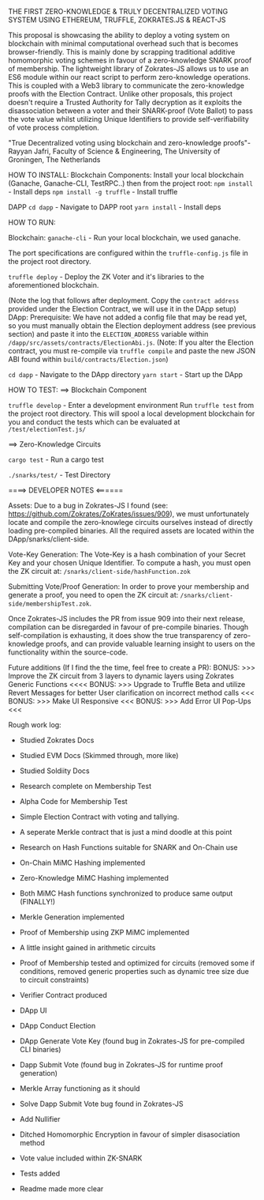 THE FIRST ZERO-KNOWLEDGE & TRULY DECENTRALIZED VOTING SYSTEM USING ETHEREUM, TRUFFLE, ZOKRATES.JS & REACT-JS 

This proposal is showcasing the ability to deploy a voting system on blockchain with minimal computational overhead such that is becomes browser-friendly. This is mainly done by scrapping traditional additive homomorphic voting schemes in favour of a zero-knowledge SNARK
proof of membership. The lightweight library of Zokrates-JS allows us to use an ES6 module within our react script to perform zero-knowledge operations. This is coupled with a Web3 library to communicate the zero-knowledge proofs with the Election Contract. Unlike other proposals, this project doesn't require a Trusted Authority for Tally decryption as it exploits the disassociation between a voter and their SNARK-proof (Vote Ballot) to pass the vote value whilst utilizing Unique Identifiers to provide self-verifiability of vote process completion. 

"True Decentralized voting using blockchain and zero-knowledge proofs"- Rayyan Jafri, Faculty of Science & Engineering, The University of Groningen, The Netherlands

HOW TO INSTALL:
Blockchain Components:
Install your local blockchain (Ganache, Ganache-CLI, TestRPC..) then
from the project root: 
`npm install` - Install deps 
`npm install -g truffle` - Install truffle

DAPP
`cd dapp` - Navigate to DAPP root
`yarn install` - Install deps


HOW TO RUN:

Blockchain:
`ganache-cli` - Run your local blockchain, we used ganache. 

The port specifications are configured within the `truffle-config.js` file in the project root directory. 

`truffle deploy` - Deploy the ZK Voter and it's libraries to the aforementioned blockchain.

(Note the log that follows after deployment. Copy the `contract address` provided under the Election Contract, we will use it in the DApp setup)
DApp:
Prerequisite: We have not added a config file that may be read yet, so you must manually obtain the Election deployment address (see previous section) and paste it into the `ELECTION_ADDRESS` variable within `/dapp/src/assets/contracts/ElectionAbi.js`. (Note: If you alter the Election contract, you must re-compile via `truffle compile` and paste the new JSON ABI found within `build/contracts/Election.json`)


`cd dapp` - Navigate to the DApp directory
`yarn start` - Start up the DApp

HOW TO TEST:
==> Blockchain Component

`truffle develop` - Enter a development environment 
Run `truffle test` from the project root directory. This will spool a local development blockchain for you and conduct the tests which can be evaluated at `/test/electionTest.js/`

==> Zero-Knowledge Circuits

`cargo test` - Run a cargo test 

`./snarks/test/` - Test Directory

====> DEVELOPER NOTES <======

Assets: Due to a bug in Zokrates-JS I found (see: https://github.com/Zokrates/ZoKrates/issues/909), we must unfortunately locate and compile the zero-knowlege circuits ourselves instead of directly loading pre-compiled binaries. All the required assets are located within the DApp/snarks/client-side.

Vote-Key Generation: The Vote-Key is a hash combination of your Secret Key and your chosen Unique Identifier. To compute a hash, you must open the ZK circuit at: `/snarks/client-side/hashFunction.zok`

Submitting Vote/Proof Generation: In order to prove your membership and generate a proof, you need to open the ZK circuit at: `/snarks/client-side/membershipTest.zok`.

Once Zokrates-JS includes the PR from issue 909 into their next release, compilation can be disregarded in favour of pre-compile binaries. Though self-compilation is exhausting, it does show the true transparency of zero-knowledge proofs, and can provide valuable learning insight to users on the functionality within the source-code.

Future additions (If I find the the time, feel free to create a PR):
BONUS: >>> Improve the ZK circuit from 3 layers to dynamic layers using Zokrates Generic Functions <<<<
BONUS: >>> Upgrade to Truffle Beta and utilize Revert Messages for better User clarification on incorrect method calls <<<
BONUS: >>> Make UI Responsive <<<
BONUS: >>> Add Error UI Pop-Ups <<<

Rough work log:
- Studied Zokrates Docs
- Studied EVM Docs (Skimmed through, more like)
- Studied Soldiity Docs
- Research complete on Membership Test
- Alpha Code for Membership Test 
- Simple Election Contract with voting and tallying.
- A seperate Merkle contract that is just a mind doodle at this point
- Research on Hash Functions suitable for SNARK and On-Chain use
- On-Chain MiMC Hashing implemented
- Zero-Knowledge MiMC Hashing implemented
- Both MiMC Hash functions synchronized to produce same output (FINALLY!)
- Merkle Generation implemented
- Proof of Membership using ZKP MiMC implemented
- A little insight gained in arithmetic circuits 
- Proof of Membership tested and optimized for circuits (removed some if conditions, removed generic properties such as dynamic tree size due to circuit constraints)
- Verifier Contract produced
- DApp UI
- DApp Conduct Election
- DApp Generate Vote Key (found bug in Zokrates-JS for pre-compiled CLI binaries)
- Dapp Submit Vote (found bug in Zokrates-JS for runtime proof generation)
- Merkle Array functioning as it should

- Solve Dapp Submit Vote bug found in Zokrates-JS
- Add Nullifier 
- Ditched Homomorphic Encryption in favour of simpler disasociation method
- Vote value included within ZK-SNARK
- Tests added
- Readme made more clear

